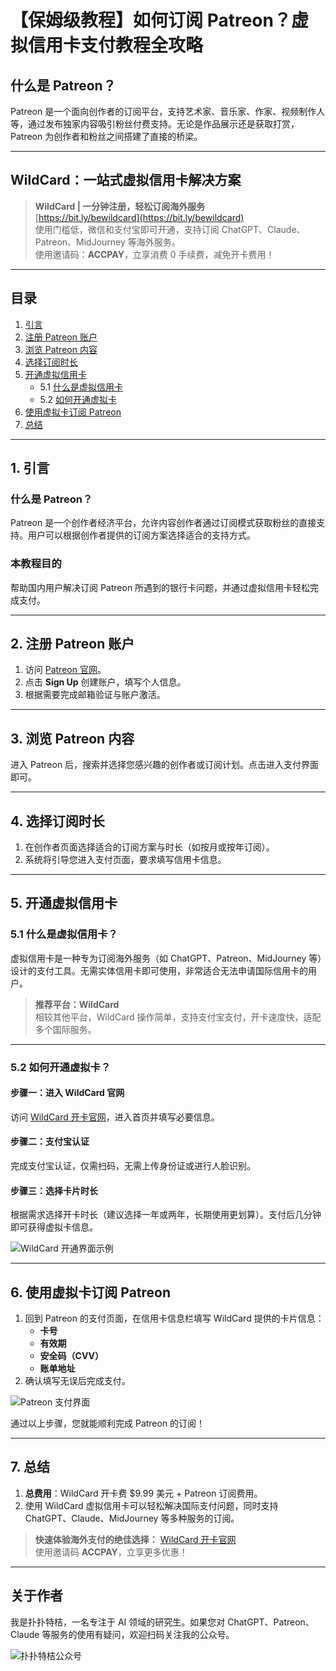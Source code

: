 # 【保姆级教程】如何订阅 Patreon？虚拟信用卡支付教程全攻略

## 什么是 Patreon？

Patreon 是一个面向创作者的订阅平台，支持艺术家、音乐家、作家、视频制作人等，通过发布独家内容吸引粉丝付费支持。无论是作品展示还是获取打赏，Patreon 为创作者和粉丝之间搭建了直接的桥梁。

---

## WildCard：一站式虚拟信用卡解决方案

> **WildCard | 一分钟注册，轻松订阅海外服务**  
> [https://bit.ly/bewildcard](https://bit.ly/bewildcard)  
> 使用门槛低，微信和支付宝即可开通，支持订阅 ChatGPT、Claude、Patreon、MidJourney 等海外服务。  
> 使用邀请码：**ACCPAY**，立享消费 0 手续费，减免开卡费用！

---

## 目录

1. [引言](#1-引言)  
2. [注册 Patreon 账户](#2-注册-patreon-账户)  
3. [浏览 Patreon 内容](#3-浏览-patreon-内容)  
4. [选择订阅时长](#4-选择订阅时长)  
5. [开通虚拟信用卡](#5-开通虚拟信用卡)  
    - 5.1 [什么是虚拟信用卡](#51-什么是虚拟信用卡)  
    - 5.2 [如何开通虚拟卡](#52-如何开通虚拟卡)  
6. [使用虚拟卡订阅 Patreon](#6-使用虚拟卡订阅-patreon)  
7. [总结](#7-总结)

---

## 1. 引言

### 什么是 Patreon？

Patreon 是一个创作者经济平台，允许内容创作者通过订阅模式获取粉丝的直接支持。用户可以根据创作者提供的订阅方案选择适合的支持方式。

### 本教程目的

帮助国内用户解决订阅 Patreon 所遇到的银行卡问题，并通过虚拟信用卡轻松完成支付。

---

## 2. 注册 Patreon 账户

1. 访问 [Patreon 官网](https://www.patreon.com/)。  
2. 点击 **Sign Up** 创建账户，填写个人信息。  
3. 根据需要完成邮箱验证与账户激活。

---

## 3. 浏览 Patreon 内容

进入 Patreon 后，搜索并选择您感兴趣的创作者或订阅计划。点击进入支付界面即可。

---

## 4. 选择订阅时长

1. 在创作者页面选择适合的订阅方案与时长（如按月或按年订阅）。  
2. 系统将引导您进入支付页面，要求填写信用卡信息。

---

## 5. 开通虚拟信用卡

### 5.1 什么是虚拟信用卡？

虚拟信用卡是一种专为订阅海外服务（如 ChatGPT、Patreon、MidJourney 等）设计的支付工具。无需实体信用卡即可使用，非常适合无法申请国际信用卡的用户。

> **推荐平台：WildCard**  
> 相较其他平台，WildCard 操作简单，支持支付宝支付，开卡速度快，适配多个国际服务。

---

### 5.2 如何开通虚拟卡？

#### 步骤一：进入 WildCard 官网  
访问 [WildCard 开卡官网](https://bit.ly/bewildcard)，进入首页并填写必要信息。

#### 步骤二：支付宝认证  
完成支付宝认证，仅需扫码，无需上传身份证或进行人脸识别。

#### 步骤三：选择卡片时长  
根据需求选择开卡时长（建议选择一年或两年，长期使用更划算）。支付后几分钟即可获得虚拟卡信息。

![WildCard 开通界面示例](https://puputeju-tc.oss-cn-beijing.aliyuncs.com/9zqkCjSZUV3Ex62.png)

---

## 6. 使用虚拟卡订阅 Patreon

1. 回到 Patreon 的支付页面，在信用卡信息栏填写 WildCard 提供的卡片信息：  
   - **卡号**  
   - **有效期**  
   - **安全码（CVV）**  
   - **账单地址**  
2. 确认填写无误后完成支付。

![Patreon 支付界面](https://s2.loli.net/2024/02/18/MEy8FhRsuH9OTzv.png)

通过以上步骤，您就能顺利完成 Patreon 的订阅！

---

## 7. 总结

1. **总费用**：WildCard 开卡费 $9.99 美元 + Patreon 订阅费用。  
2. 使用 WildCard 虚拟信用卡可以轻松解决国际支付问题，同时支持 ChatGPT、Claude、MidJourney 等多种服务的订阅。

> **快速体验海外支付的绝佳选择：** [WildCard 开卡官网](https://bit.ly/bewildcard)  
> 使用邀请码 **ACCPAY**，立享更多优惠！

---

## 关于作者

我是扑扑特桔，一名专注于 AI 领域的研究生。如果您对 ChatGPT、Patreon、Claude 等服务的使用有疑问，欢迎扫码关注我的公众号。

![扑扑特桔公众号](https://puputeju-tc.oss-cn-beijing.aliyuncs.com/image-20240302103503864.png)
